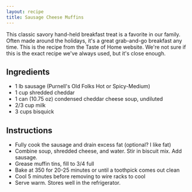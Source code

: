 ```yaml
---
layout: recipe
title: Sausage Cheese Muffins
---
```


This classic savory hand-held breakfast treat is a favorite in our family. Often made around the holidays, it's a great grab-and-go breakfast any time. This is the recipe from the Taste of Home website. We're not sure if this is the exact recipe we've always used, but it's close enough.

## Ingredients
- 1 lb sausage (Purnell's Old Folks Hot or Spicy-Medium)
- 1 cup shredded cheddar 
- 1 can (10.75 oz) condensed cheddar cheese soup, undiluted
- 2/3 cup milk
- 3 cups bisquick

## Instructions
- Fully cook the sausage and drain excess fat (optional? I like fat)
- Combine soup, shredded cheese, and water. Stir in biscuit mix. Add sausage.
- Grease muffin tins, fill to 3/4 full
- Bake at 350 for 20-25 minutes or until a toothpick comes out clean
- Cool 5 minutes before removing to wire racks to cool
- Serve warm. Stores well in the refrigerator.
